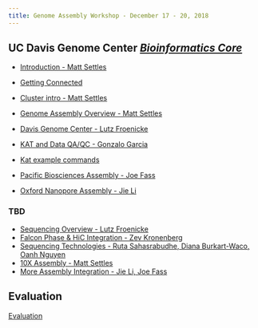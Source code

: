 ```yaml
---
title: Genome Assembly Workshop - December 17 - 20, 2018
---
```


## UC Davis Genome Center [*Bioinformatics Core*](http://bioinformatics.ucdavis.edu/)

* [Introduction - Matt Settles](slides/Introduction.pdf)

* [Getting Connected](cluster-slurm/logging-in.md)
* [Cluster intro - Matt Settles](cluster-slurm/cluster.md)

* [Genome Assembly Overview - Matt Settles](slides/assembly_talk.pdf)
* [Davis Genome Center - Lutz Froenicke](slides/GA_workshop_2018_DNA_Tech_Core.pdf)

* [KAT and Data QA/QC - Gonzalo Garcia](https://github.com/ucdavis-bioinformatics-training/2018-Dec-Genome-Assembly/blob/master/kmer_assembly_qc/Kmer_workshop.pdf) 
* [Kat example commands](https://github.com/ucdavis-bioinformatics-training/2018-Dec-Genome-Assembly/blob/master/kmer_assembly_qc/hands_on_guide.md)

* [Pacific Biosciences Assembly - Joe Fass](PB.md)

* [Oxford Nanopore Assembly - Jie Li](nanopore.md)



### TBD
* [Sequencing Overview - Lutz Froenicke]()
* [Falcon Phase & HiC Integration - Zev Kronenberg]()
* [Sequencing Technologies - Ruta Sahasrabudhe, Diana Burkart-Waco, Oanh Nguyen]()
* [10X Assembly - Matt Settles]()
* [More Assembly Integration - Jie Li, Joe Fass]()

Evaluation
----------

[Evaluation]()
